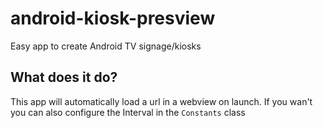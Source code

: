 # android-kiosk-presview
Easy app to create Android TV signage/kiosks

## What does it do?
This app will automatically load a url in a webview on launch. If you wan't you can also configure the Interval in the `Constants` class
